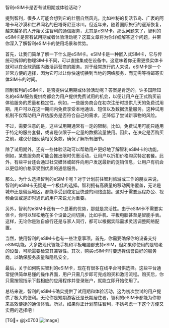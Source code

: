 智利eSIM卡是否有试用期或体验活动？

提到智利，很多人可能会想到它的壮丽自然风光，比如神秘的复活节岛、广袤的阿塔卡马沙漠和世界闻名的巴塔哥尼亚冰川。但近年来，随着国际旅行的逐渐恢复，越来越多的人开始关注智利的通信服务，尤其是eSIM卡。那么问题来了，智利的eSIM卡是否有试用期或者体验活动呢？这篇文章将为你详细解答这个问题，并带你深入了解智利eSIM卡的使用场景和优势。

首先，让我们简单了解一下什么是eSIM卡。eSIM卡是一种嵌入式SIM卡，它与传统可拆卸的物理SIM卡不同，可以直接集成在设备中。这意味着你无需更换实体卡就可以在全球范围内激活运营商的服务。对于经常旅行的人来说，eSIM卡是一个非常方便的选择，因为它可以让你快速切换到当地的网络服务，而无需等待邮寄实体SIM卡的时间。

回到智利的eSIM卡，是否提供试用期或体验活动呢？答案是肯定的。许多国际知名的eSIM服务提供商都会为用户提供免费试用的机会，以便让用户在正式购买前体验服务的质量和稳定性。例如，一些服务商会在初次注册时提供几天的免费试用期，用户可以在这一期间内免费享受本地通话、短信以及数据流量服务。这种试用机制不仅帮助用户评估服务是否符合自己的需求，还降低了尝试新事物的风险。

不过，需要注意的是，这些试用期通常有一定的限制。比如，免费试用可能只适用于特定的服务套餐，或者是仅限于一定量的数据流量使用。因此，在决定是否购买之前，建议仔细阅读相关条款，确保了解所有细节。

除了试用期外，还有一些体验活动可以帮助用户更好地了解智利eSIM卡的功能。例如，某些服务商可能会推出限时优惠活动，让用户以折扣价格购买特定套餐。此外，有些平台还会通过社交媒体或邮件向用户发送最新的促销信息，让用户有机会以更低的价格享受到优质的通信服务。

那么，为什么选择智利的eSIM卡呢？对于计划前往智利旅游或工作的朋友来说，智利的eSIM卡无疑是一个极佳的选择。智利拥有高质量的移动网络覆盖，无论是城市还是偏远地区，都能享受到稳定且快速的网络连接。这对于需要远程办公、视频会议或是即时通讯的用户来说尤为重要。

另外，智利的eSIM卡还有一个显著的优势，那就是灵活性。由于eSIM卡不需要实体卡，你可以轻松地在多个设备之间切换，比如手机、平板电脑甚至是智能手表。这样，无论你是独自旅行还是与家人同行，都可以根据实际需求灵活调整网络配置。

当然，使用智利的eSIM卡也有一些注意事项。首先，你需要确保你的设备支持eSIM功能。大多数现代智能手机和平板电脑都支持eSIM，但如果你使用的是较老的设备，可能需要检查其兼容性。其次，购买eSIM卡时要选择信誉良好的服务商，以确保服务质量和隐私安全。

最后，关于如何购买智利的eSIM卡，现在有很多在线平台可供选择。这些平台通常提供简单易懂的操作界面，用户只需几步即可完成购买和激活流程。购买后，你只需按照指示下载相应的应用程序并登录账户，就能立即开始使用了。

总结来说，智利的eSIM卡确实提供了试用期和体验活动，这为初次尝试的用户提供了极大的便利。无论你是短期游客还是长期居住者，智利的eSIM卡都能为你带来高效便捷的通信体验。所以，如果你正计划前往智利，不妨考虑一下这个方便又实用的选择吧！

[TG💪+ @jx0703 ![Image](https://github.com/user-attachments/assets/dbca1d08-cadb-493c-b0ec-ad6f7a83f270)]